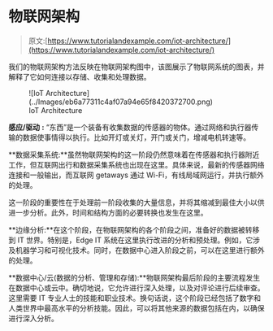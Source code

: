 # 物联网架构

> 原文:[https://www.tutorialandexample.com/iot-architecture/](https://www.tutorialandexample.com/iot-architecture/)

我们的物联网架构方法反映在物联网架构图中，该图展示了物联网系统的图表，并解释了它如何连接以存储、收集和处理数据。

<figure class="aligncenter">![IoT Architecture](../Images/eb6a77311c4af07a94e65f8420372700.png)

<figcaption>IoT Architecture</figcaption>

</figure>

**感应/驱动** **:** “东西”是一个装备有收集数据的传感器的物体。通过网络和执行器传输的数据使事情得以执行。比如开灯或关灯，开门或关门，增减电机转速等。

**数据采集系统:**虽然物联网架构的这一阶段仍然意味着在传感器和执行器附近工作，但互联网出行和数据采集系统也出现在这里。具体来说，最新的传感器网络连接和一般输出，而互联网 getaways 通过 Wi-Fi，有线局域网运行，并执行额外的处理。

这一阶段的重要性在于处理前一阶段收集的大量信息，并将其缩减到最佳大小以供进一步分析。此外，时间和结构方面的必要转换也发生在这里。

**边缘分析:**在这个阶段，在物联网架构的各个阶段之间，准备好的数据被转移到 IT 世界。特别是，Edge IT 系统在这里执行改进的分析和预处理。例如，它涉及机器学习和可视化技术。同时，在数据中心进入阶段之前，可以在这里进行额外的处理。

**数据中心/云(数据的分析、管理和存储):**物联网架构最后阶段的主要流程发生在数据中心或云中。确切地说，它允许进行深入处理，以及对评论进行后续审查。这里需要 IT 专业人士的技能和职业技术。换句话说，这个阶段已经包括了数字和人类世界中最高水平的分析技能。因此，可以将其他来源的数据包括在内，以确保进行深入分析。